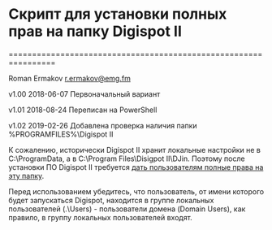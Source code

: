 # Скрипт для установки полных прав на папку Digispot II
================================================================

Roman Ermakov <r.ermakov@emg.fm>

v1.00 2018-06-07 Первоначальный вариант

v1.01 2018-08-24 Переписан на PowerShell

v1.02 2019-02-26 Добавлена проверка наличия папки %PROGRAMFILES%\Digispot II

К сожалению, исторически Digispot II хранит локальные настройки не в C:\ProgramData, а в C:\Program Files\Disigpot II\DJin.
Поэтому после установки ПО Digispot II требуется [дать пользователям полные права на эту папку][1].

Перед использованием убедитесь, что пользователь, от имени которого будет запускаться Digispot, находится в группе локальных пользователей (.\Users) -
пользователи домена (Domain Users), как правило, в группу локальных пользователей входят.

[1]: https://redmine.digispot.ru/projects/digispot/wiki/%D0%A3%D1%81%D1%82%D0%B0%D0%BD%D0%BE%D0%B2%D0%BA%D0%B0_%D0%B8_%D0%B1%D0%B0%D0%B7%D0%BE%D0%B2%D0%B0%D1%8F_%D0%BD%D0%B0%D1%81%D1%82%D1%80%D0%BE%D0%B9%D0%BA%D0%B0_%D1%81%D0%B8%D1%81%D1%82%D0%B5%D0%BC%D1%8B_Digispot_II#%D0%9D%D0%B0%D1%81%D1%82%D1%80%D0%BE%D0%B9%D0%BA%D0%B0-%D0%BE%D0%BF%D0%B5%D1%80%D0%B0%D1%86%D0%B8%D0%BE%D0%BD%D0%BD%D0%BE%D0%B9-%D1%81%D0%B8%D1%81%D1%82%D0%B5%D0%BC%D1%8B